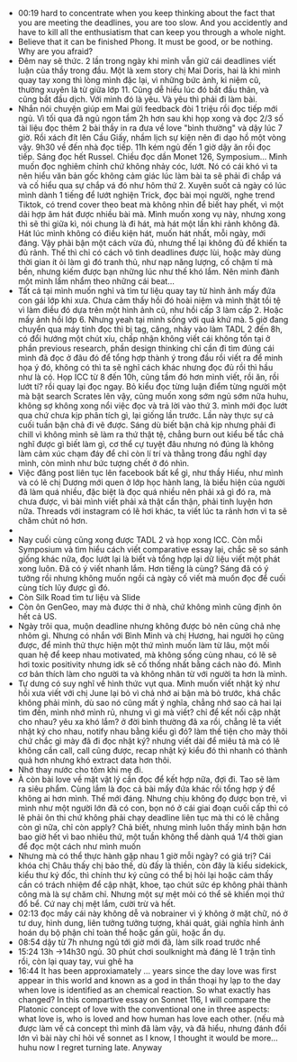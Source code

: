 - 00:19 hard to concentrate when you keep thinking about the fact that you are meeting the deadlines, you are too slow. And you accidently and have to kill all the enthusiatism that can keep you through a whole night.
- Believe that it can be finished Phong. It must be good, or be nothing. Why are you afraid?
- Đêm nay sẽ thức. 2 lần trong ngày khi mình vẫn giữ cái deadlines viết luận của thầy trong đầu. Một là xem story chị Mai Doris, hai là khi mình quay tay xong thì lòng mình đặc lại, vì những bức ảnh, kỉ niệm cũ, thường xuyên là từ giữa lớp 11. Cũng dễ hiểu lúc đó bắt đầu thân, và cũng bắt đầu dịch. Với mình đó là yêu. Và yêu thì phải đi làm bài.
- Nhắn nói chuyện giúp em Mai gửi feedback đòi 1 triệu rồi đọc tiếp mới ngủ. Vì tối qua đã ngủ ngon tầm 2h hơn sau khi họp xong và đọc 2/3 số tài liệu đọc thêm 2 bài thầy in ra đưa về love "bình thường" và dậy lúc 7 giờ. Rồi xách đít lên Cầu Giấy, nhầm lịch sự kiện nên đi dạo hồ một vòng vậy. 9h30 về đến nhà đọc tiếp. 11h kém ngủ đến 1 giờ dậy ăn rồi đọc tiếp. Sáng đọc hết Russel. Chiều đọc dần Monet 126, Symposium... Mình muốn đọc nghiêm chỉnh chứ không nhảy cóc, lướt. Nó có cái khó vì ta nên hiểu văn bản gốc không cảm giác lúc làm bài ta sẽ phải đi chắp vá và cố hiểu qua sự chắp vá đó như hôm thứ 2. Xuyên suốt cả ngày có lúc mình dành 1 tiếng để lướt nghiện Trick, đọc bài mọi người, nghe trend Tiktok, có trend cover theo beat mà không nhìn để biết hay phết, vì một dải hợp âm hát được nhiều bài mà. Mình muốn xong vụ này, nhưng xong thì sẽ thi giữa kì, nói chung là đi hát, mà hát một lần khi rảnh không đã. Hát lúc mình không có điều kiện hát, muốn hát nhất, mỗi ngày, mới đáng. Vậy phải bận một cách vừa đủ, nhưng thế lại không đủ để khiến ta đủ rảnh. Thế thì chỉ có cách vô tình deadlines được lùi, hoặc mày dùng thời gian ít ỏi làm gì đó tranh thủ, như nạp năng lượng, cố chậm tí mà bền, nhưng kiếm được bạn những lúc như thế khó lắm. Nên mình đành một mình lẩm nhẩm theo những cái beat...
- Tất cả tại mình muốn nghỉ và tìm tư liệu quay tay từ hình ảnh mấy đứa con gái lớp khi xưa. Chưa cảm thấy hồi đó hoài niệm và mình thật tồi tệ vì làm điều đó dựa trên một hình ảnh cũ, như hồi cấp 3 làm cấp 2. Hoặc mấy ảnh hồi lớp 6. Nhưng yeah tại mình sống với quá khứ mà. 5 giờ đang chuyển qua máy tính đọc thì bị tag, căng, nhảy vào làm TADL 2 đến 8h, có đổi hướng một chút xíu, chấp nhận không viết cái không tồn tại ở phần previous research, phần design thinking chỉ cần đi tìm đúng cái mình đã đọc ở đâu đó để tổng hợp thành ý trong đầu rồi viết ra để minh họa ý đó, không có thì ta sẽ nghĩ cách khác nhưng đọc đủ rồi thì hầu như là có. Họp ICC từ 8 đến 10h, cũng tầm đó hơn mình viết, rồi ăn, rồi lướt tí? rồi quay lại đọc ngay. Bỏ kiểu đọc từng luận điểm từng người một mà bật search Scrates lên vậy, cũng muốn xong sớm ngủ sớm nữa huhu, không sợ không xong nổi việc đọc và trả lời vào thứ 3. mình mới đọc lướt qua chứ chưa kịp phân tích gì, lại giống lần trước. Lần này thực sự cả cuối tuần bận chả đi vẽ được. Sáng dù biết bận chả kịp nhưng phải đi chill vì không mình sẽ làm ra thứ thật tệ, chẳng burn out kiểu bế tắc chả nghĩ được gì biết làm gì, cơ thể cự tuyệt đâu nhưng nó đúng là không làm cảm xúc chạm đáy để chỉ còn lí trí và thằng trong đầu nghĩ dạy mình, còn mình như bức tượng chết ở đó nhìn.
- Việc đăng post liên tục lên facebook bất kể gì, như thầy Hiếu, như mình và có lẽ chị Dương mới quen ở lớp học hành lang, là biểu hiện của người đã làm quá nhiều, đặc biệt là đọc quá nhiều nên phải xả gì đó ra, mà chưa được, vì bài mình viết phải xả thật cẩn thận, phải tinh luyện hơn nữa. Threads với instagram có lẽ hơi khác, ta viết lúc ta rảnh hơn vì ta sẽ chăm chút nó hơn.
-
- Nay cuối cùng cũng xong được TADL 2 và họp xong ICC. Còn mỗi Symposium và tìm hiểu cách viết comparative essay lại, chắc sẽ so sánh giống khác nữa, đọc lướt lại là biết và tổng hợp lại dữ liệu viết một phát xong luôn. Đã có ý viết nhanh lắm. Hơn tiếng là cùng? Sáng đã có ý tưởng rồi nhưng không muốn ngồi cả ngày cố viết mà muốn đọc để cuối cùng tích lũy được gì đó.
- Còn Silk Road tìm tư liệu và Slide
- Còn ôn GenGeo, may mà được thi ở nhà, chứ không mình cũng định ôn hết cả US.
- Ngày trôi qua, muộn deadline nhưng không được bỏ nên cũng chả nhẹ nhõm gì. Nhưng có nhắn với Bình Minh và chị Hương, hai người họ cũng được, để mình thử thực hiện một thứ mình muốn làm từ lâu, một mối quan hệ để keep nhau motivated, mà không sống cùng nhau, có lẽ sẽ hơi toxic positivity nhưng idk sẽ cố thống nhất bằng cách nào đó. Mình cơ bản thích làm cho người ta và không nhân từ với người ta hơn là mình.
- Tự dưng có suy nghĩ về hình thức vụt qua. Mình muốn viết nhật ký như hồi xưa viết với chị June lại bỏ vì chả nhớ ai bận mà bỏ trước, khá chắc không phải mình, dù sao nó cũng mất ý nghĩa, chẳng nhớ sao cả hai lại tìm đến, mình nhớ mình rủ, nhưng vì gì mà viết? chỉ để kết nối cập nhật cho nhau? yêu xa khó lắm? ở đời bình thường đã xa rồi, chẳng lẽ ta viết nhật ký cho nhau, notify nhau bằng kiểu gì đó? làm thế tiện cho mày thôi chứ chắc gì mày đã đi đọc nhật ký? nhưng viết dài để miêu tả mà có lẽ không cần call, call cũng được, recap nhật ký kiểu đó thì nhanh có thành quả hơn nhưng khó extract data hơn thôi.
- Nhớ thay nước cho tôm khi mẹ đi.
- À còn bài love về mặt vật lý cần đọc để kết hợp nữa, đợi đi. Tao sẽ làm ra siêu phẩm. Cùng lắm là đọc cả bài mấy đứa khác rồi tổng hợp ý để không ai hơn mình. Thế mới đáng. Nhưng chịu không đọ được bọn trẻ, vì mình như một người lớn đã có con, bọn nó ở cái giai đoạn cuối cấp thì có lẽ phải ôn thi chứ không phải chạy deadline liên tục mà thi có lẽ chẳng còn gì nữa, chỉ còn apply? Chả biết, nhưng mình luôn thấy mình bận hơn bao giờ hết vì bao nhiêu thứ, một tuần không thể dành quá 1/4 thời gian để đọc một cách như mình muốn
- Nhưng mà có thể thực hành gặp nhau 1 giờ mỗi ngày? có giá trị? Cái khóa chị Châu thấy chị bảo thế, dù đấy là thiền, còn đây là kiểu sidekick, kiểu thư ký đốc, thì chính thư ký cũng có thể bị hỏi lại hoặc cảm thấy cần có trách nhiệm để cập nhật, khoe, tạo chút sức ép không phải thành công mà là sự chăm chỉ. Nhưng một sự mệt mỏi có thể sẽ khiến mọi thứ đổ bể. Cứ nay chị mệt lắm, cười trừ và hết.
- 02:13 đọc mấy cái này không dễ và nobrainer vì ý không ở mặt chữ, nó ở tư duy, hình dung, liên tưởng tưởng tượng, khái quát, giải nghĩa hình ảnh hoán dụ bộ phận chỉ toàn thể hoặc gần gũi, hoặc ẩn dụ.
- 08:54 dậy từ 7h nhưng ngủ tới giờ mới đã, làm silk road trước nhể
- 15:24 13h ->14h30 ngủ. 30 phút chơi soulknight mà đáng lẽ 1 trận tỉnh rồi, còn lại quay tay, vui ghê ha
- 16:44 It has been approxiamately … years since the day love was first appear in this world and known as a god in thần thoại hy lạp to the day when love is identified as an chemical reaction. So what exactly has changed? In this compartive essay on Sonnet 116, I will compare the Platonic concept of love with the conventional one in three aspects: what love is, who is loved and how human has love each other. (nếu mà được làm về cả concept thì mình đã làm vậy, và đã hiểu, nhưng đánh đổi lớn vì bài này chỉ hỏi về sonnet as I know, I thought it would be more… huhu now I regret turning late. Anyway